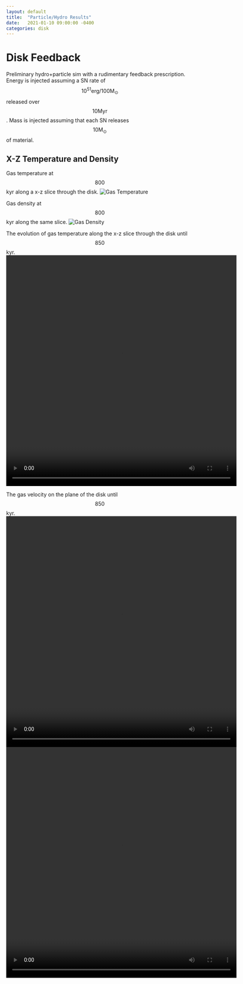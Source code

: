```yaml
---
layout: default
title:  "Particle/Hydro Results"
date:   2021-01-10 09:00:00 -0400
categories: disk
---
```



# Disk Feedback
Preliminary hydro+particle sim with a rudimentary feedback prescription.  
Energy is injected assuming a SN rate of $$10^{51} \mathrm{erg}/100\mathrm{M}_{\odot}$$ released over $$10\mathrm{Myr}$$.
Mass is injected assuming that each SN releases $$10\mathrm{M}_\odot$$ of material.

## X-Z Temperature and Density

Gas temperature at $$800$$ kyr along a x-z slice through the disk.
![Gas Temperature ](../../../../assets/images/2021/01/gas_temp_xz_800k.png "XZ Gas Temperature")

Gas density at $$800$$ kyr along the same slice.
![Gas Density](../../../../assets/images/2021/01/gas_density_xz_800k.png "XZ Gas Density")



The evolution of gas temperature along the x-z slice through the disk until $$850$$ kyr.
<video width="620" height="620" controls>
  <source src=" ../../../../assets/videos/2021/01/gas_temp_xz_800kyr.mp4" type="video/mp4"/>
</video>

The gas velocity on the plane of the disk until $$850$$ kyr.  
<video width="620" height="620" controls>
  <source src=" ../../../../assets/videos/2021/01/gas_speed_xy.mp4" type="video/mp4"/>
</video>
<video width="620" height="620" controls>
  <source src=" ../../../../assets/videos/2021/01/gas_speed_xy2.mp4" type="video/mp4"/>
</video>

